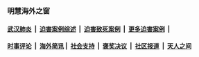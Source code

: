 
### 明慧海外之窗

####  [武汉肺炎](indexes/365.md?t=04032200) &nbsp;|&nbsp;  [迫害案例综述](indexes/328.md?t=04032200) &nbsp;|&nbsp; [迫害致死案例](indexes/277.md?t=04032200)  &nbsp;|&nbsp; [更多迫害案例](indexes/81.md?t=04032200)  &nbsp;|&nbsp; 
####  [时事评论](indexes/19.md?t=04032200) &nbsp;|&nbsp; [海外简讯](indexes/245.md?t=04032200)&nbsp;|&nbsp;  [社会支持](indexes/140.md?t=04032200) &nbsp;|&nbsp; [褒奖决议](indexes/282.md?t=04032200) &nbsp;|&nbsp; [社区报道](indexes/91.md?t=04032200)  &nbsp;|&nbsp; [天人之间](indexes/78.md?t=04032200) 

